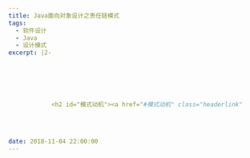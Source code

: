 ```yaml
---
title: Java面向对象设计之责任链模式
tags:
  - 软件设计
  - Java
  - 设计模式
excerpt: |2-

      
        
        
          
          
            <h2 id="模式动机"><a href="#模式动机" class="headerlink"
          
        
      
      
date: 2018-11-04 22:00:00
---
```



<!-- more -->
